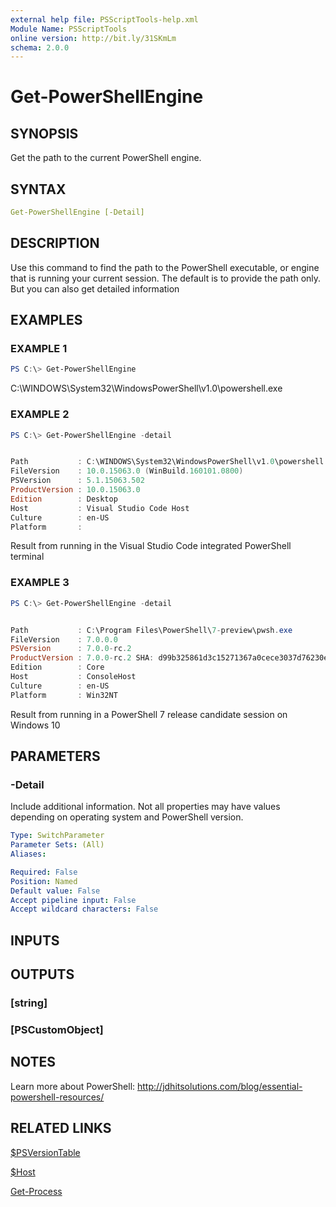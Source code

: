 ```yaml
---
external help file: PSScriptTools-help.xml
Module Name: PSScriptTools
online version: http://bit.ly/31SKmLm
schema: 2.0.0
---
```


# Get-PowerShellEngine

## SYNOPSIS

Get the path to the current PowerShell engine.

## SYNTAX

```yaml
Get-PowerShellEngine [-Detail]
```

## DESCRIPTION

Use this command to find the path to the PowerShell executable, or engine that is running your current session. 
The default is to provide the path only. But you can also get detailed information

## EXAMPLES

### EXAMPLE 1

```powershell
PS C:\> Get-PowerShellEngine
```

C:\WINDOWS\System32\WindowsPowerShell\v1.0\powershell.exe

### EXAMPLE 2

```powershell
PS C:\> Get-PowerShellEngine -detail


Path           : C:\WINDOWS\System32\WindowsPowerShell\v1.0\powershell.exe
FileVersion    : 10.0.15063.0 (WinBuild.160101.0800)
PSVersion      : 5.1.15063.502
ProductVersion : 10.0.15063.0
Edition        : Desktop
Host           : Visual Studio Code Host
Culture        : en-US
Platform       :
```

Result from running in the Visual Studio Code integrated PowerShell terminal

### EXAMPLE 3

```powershell
PS C:\> Get-PowerShellEngine -detail


Path           : C:\Program Files\PowerShell\7-preview\pwsh.exe
FileVersion    : 7.0.0.0
PSVersion      : 7.0.0-rc.2
ProductVersion : 7.0.0-rc.2 SHA: d99b325861d3c15271367a0cece3037d76230e34
Edition        : Core
Host           : ConsoleHost
Culture        : en-US
Platform       : Win32NT
```

Result from running in a PowerShell 7 release candidate session on Windows 10

## PARAMETERS

### -Detail

Include additional information. Not all properties may have values depending on operating system and PowerShell version.

```yaml
Type: SwitchParameter
Parameter Sets: (All)
Aliases:

Required: False
Position: Named
Default value: False
Accept pipeline input: False
Accept wildcard characters: False
```

## INPUTS

## OUTPUTS

### [string]

### [PSCustomObject]

## NOTES

Learn more about PowerShell: http://jdhitsolutions.com/blog/essential-powershell-resources/

## RELATED LINKS

[$PSVersionTable]()

[$Host]()

[Get-Process]()
